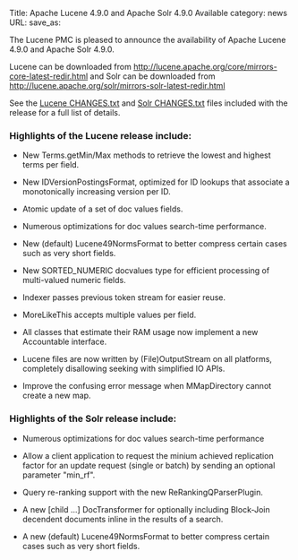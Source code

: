 Title: Apache Lucene 4.9.0 and Apache Solr 4.9.0 Available
category: news
URL: 
save_as: 

The Lucene PMC is pleased to announce the availability
of Apache Lucene 4.9.0 and Apache Solr 4.9.0.

Lucene can be downloaded from <http://lucene.apache.org/core/mirrors-core-latest-redir.html>
and Solr can be downloaded from <http://lucene.apache.org/solr/mirrors-solr-latest-redir.html>

See the [Lucene CHANGES.txt](/core/4_9_0/changes/Changes.html) and
[Solr CHANGES.txt](/solr/4_9_0/changes/Changes.html) files included
with the release for a full list of details.

### Highlights of the Lucene release include:

* New Terms.getMin/Max methods to retrieve the lowest and highest
  terms per field.

* New IDVersionPostingsFormat, optimized for ID lookups that associate
  a monotonically increasing version per ID.

* Atomic update of a set of doc values fields.

* Numerous optimizations for doc values search-time performance.

* New (default) Lucene49NormsFormat to better compress certain cases
  such as very short fields.

* New SORTED_NUMERIC docvalues type for efficient processing of
  multi-valued numeric fields.

* Indexer passes previous token stream for easier reuse.

* MoreLikeThis accepts multiple values per field.

* All classes that estimate their RAM usage now implement a new
  Accountable interface.

* Lucene files are now written by (File)OutputStream on all platforms,
  completely disallowing seeking with simplified IO APIs.

* Improve the confusing error message when MMapDirectory cannot create
  a new map.

### Highlights of the Solr release include:

* Numerous optimizations for doc values search-time performance

* Allow a client application to request the minium achieved replication
  factor for an update request (single or batch) by sending an optional
  parameter "min_rf".

* Query re-ranking support with the new ReRankingQParserPlugin.

* A new [child ...] DocTransformer for optionally including Block-Join
  decendent documents inline in the results of a search.

* A new (default) Lucene49NormsFormat to better compress certain cases
  such as very short fields.

